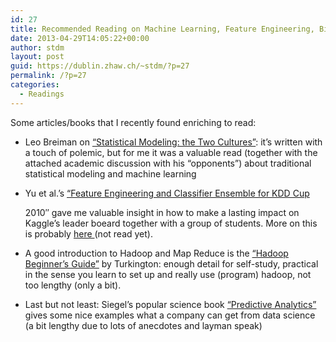 ```yaml
---
id: 27
title: Recommended Reading on Machine Learning, Feature Engineering, Big Data and Data Science
date: 2013-04-29T14:05:22+00:00
author: stdm
layout: post
guid: https://dublin.zhaw.ch/~stdm/?p=27
permalink: /?p=27
categories:
  - Readings
---
```

Some articles/books that I recently found enriching to read:

  * Leo Breiman on <a title="Machine Learning paper" href="http://projecteuclid.org/euclid.ss/1009213726" target="_blank">&#8220;Statistical Modeling: the Two Cultures&#8221;</a>: it&#8217;s written with a touch of polemic, but for me it was a valuable read (together with the attached academic discussion with his &#8220;opponents&#8221;) about traditional statistical modeling and machine learning
  * Yu et al.&#8217;s <a title="Feature Engineering paper" href="http://www.csie.ntu.edu.tw/~htlin/paper/doc/wskdd10cup.pdf" target="_blank">&#8220;Feature Engineering and Classifier Ensemble for KDD Cup</a>
  
    2010&#8243; gave me valuable insight in how to make a lasting impact on Kaggle&#8217;s leader boeard together with a group of students. More on this is probably <a title="More papers on Kaggle" href="http://www.kaggle.com/about/papers" target="_blank">here </a>(not read yet).
  * A good introduction to Hadoop and Map Reduce is the <a title="Hadoop / Map-Reduce book" href="http://www.packtpub.com/hadoop-beginners-guide/book" target="_blank">&#8220;Hadoop Beginner&#8217;s Guide&#8221;</a> by Turkington: enough detail for self-study, practical in the sense you learn to set up and really use (program) hadoop, not too lengthy (only a bit).
  * Last but not least: Siegel&#8217;s popular science book <a title="Data Science book" href="http://www.amazon.de/Predictive-Analytics-Power-Predict-Click/dp/1118356853" target="_blank">&#8220;Predictive Analytics&#8221;</a> gives some nice examples what a company can get from data science (a bit lengthy due to lots of anecdotes and layman speak)